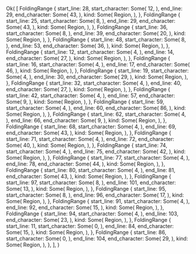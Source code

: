 Ok(
    [
        FoldingRange {
            start_line: 28,
            start_character: Some(
                12,
            ),
            end_line: 29,
            end_character: Some(
                43,
            ),
            kind: Some(
                Region,
            ),
        },
        FoldingRange {
            start_line: 25,
            start_character: Some(
                8,
            ),
            end_line: 29,
            end_character: Some(
                43,
            ),
            kind: Some(
                Region,
            ),
        },
        FoldingRange {
            start_line: 36,
            start_character: Some(
                8,
            ),
            end_line: 39,
            end_character: Some(
                20,
            ),
            kind: Some(
                Region,
            ),
        },
        FoldingRange {
            start_line: 48,
            start_character: Some(
                8,
            ),
            end_line: 53,
            end_character: Some(
                36,
            ),
            kind: Some(
                Region,
            ),
        },
        FoldingRange {
            start_line: 12,
            start_character: Some(
                4,
            ),
            end_line: 14,
            end_character: Some(
                27,
            ),
            kind: Some(
                Region,
            ),
        },
        FoldingRange {
            start_line: 16,
            start_character: Some(
                4,
            ),
            end_line: 17,
            end_character: Some(
                46,
            ),
            kind: Some(
                Region,
            ),
        },
        FoldingRange {
            start_line: 19,
            start_character: Some(
                4,
            ),
            end_line: 30,
            end_character: Some(
                29,
            ),
            kind: Some(
                Region,
            ),
        },
        FoldingRange {
            start_line: 32,
            start_character: Some(
                4,
            ),
            end_line: 40,
            end_character: Some(
                27,
            ),
            kind: Some(
                Region,
            ),
        },
        FoldingRange {
            start_line: 42,
            start_character: Some(
                4,
            ),
            end_line: 57,
            end_character: Some(
                9,
            ),
            kind: Some(
                Region,
            ),
        },
        FoldingRange {
            start_line: 59,
            start_character: Some(
                4,
            ),
            end_line: 60,
            end_character: Some(
                86,
            ),
            kind: Some(
                Region,
            ),
        },
        FoldingRange {
            start_line: 62,
            start_character: Some(
                4,
            ),
            end_line: 66,
            end_character: Some(
                9,
            ),
            kind: Some(
                Region,
            ),
        },
        FoldingRange {
            start_line: 68,
            start_character: Some(
                4,
            ),
            end_line: 69,
            end_character: Some(
                43,
            ),
            kind: Some(
                Region,
            ),
        },
        FoldingRange {
            start_line: 71,
            start_character: Some(
                4,
            ),
            end_line: 72,
            end_character: Some(
                40,
            ),
            kind: Some(
                Region,
            ),
        },
        FoldingRange {
            start_line: 74,
            start_character: Some(
                4,
            ),
            end_line: 75,
            end_character: Some(
                42,
            ),
            kind: Some(
                Region,
            ),
        },
        FoldingRange {
            start_line: 77,
            start_character: Some(
                4,
            ),
            end_line: 78,
            end_character: Some(
                44,
            ),
            kind: Some(
                Region,
            ),
        },
        FoldingRange {
            start_line: 80,
            start_character: Some(
                4,
            ),
            end_line: 81,
            end_character: Some(
                43,
            ),
            kind: Some(
                Region,
            ),
        },
        FoldingRange {
            start_line: 97,
            start_character: Some(
                8,
            ),
            end_line: 101,
            end_character: Some(
                13,
            ),
            kind: Some(
                Region,
            ),
        },
        FoldingRange {
            start_line: 95,
            start_character: Some(
                8,
            ),
            end_line: 96,
            end_character: Some(
                17,
            ),
            kind: Some(
                Region,
            ),
        },
        FoldingRange {
            start_line: 91,
            start_character: Some(
                4,
            ),
            end_line: 92,
            end_character: Some(
                15,
            ),
            kind: Some(
                Region,
            ),
        },
        FoldingRange {
            start_line: 94,
            start_character: Some(
                4,
            ),
            end_line: 103,
            end_character: Some(
                23,
            ),
            kind: Some(
                Region,
            ),
        },
        FoldingRange {
            start_line: 11,
            start_character: Some(
                0,
            ),
            end_line: 84,
            end_character: Some(
                15,
            ),
            kind: Some(
                Region,
            ),
        },
        FoldingRange {
            start_line: 86,
            start_character: Some(
                0,
            ),
            end_line: 104,
            end_character: Some(
                29,
            ),
            kind: Some(
                Region,
            ),
        },
    ],
)